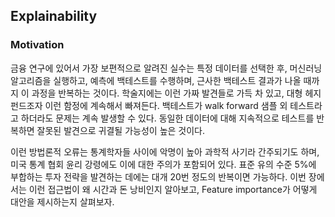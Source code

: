 ## Explainability

### Motivation

금융 연구에 있어서 가장 보편적으로 알려진 실수는 특정 데이터를 선택한 후, 머신러닝 알고리즘을 실행하고, 예측에 백테스트를 수행하며, 근사한 백테스트 결과가 나올 때까지 이 과정을 반복하는 것이다.
학술지에는 이런 가짜 발견들로 가득 차 있고, 대형 헤지 펀드조자 이런 함정에 계속해서 빠져든다. 백테스트가 walk forward 샘플 외 테스트라고 하더라도 문제는 계속 발생할 수 있다.
동일한 데이터에 대해 지속적으로 테스트를 반복하면 잘못된 발견으로 귀결될 가능성이 높은 것이다.

이런 방법론적 오류는 통계학자들 사이에 악명이 높아 과학적 사기라 간주되기도 하며, 미국 통계 협회 윤리 강령에도 이에 대한 주의가 포함되어 있다. 표준 유의 수준 5%에 부합하는 투자 전략을 발견하는 데에는 대개 20번 정도의 반복이면 가능하다.
이번 장에서는 이런 접근법이 왜 시간과 돈 낭비인지 알아보고, Feature importance가 어떻게 대안을 제시하는지 살펴보자.